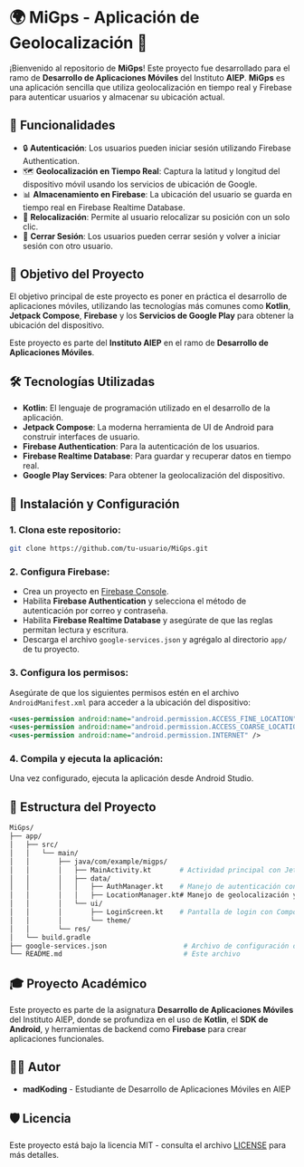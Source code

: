 # 🌍 MiGps - Aplicación de Geolocalización 📍

¡Bienvenido al repositorio de **MiGps**! Este proyecto fue desarrollado para el ramo de **Desarrollo de Aplicaciones Móviles** del Instituto **AIEP**. **MiGps** es una aplicación sencilla que utiliza geolocalización en tiempo real y Firebase para autenticar usuarios y almacenar su ubicación actual.

## 📱 Funcionalidades

- 🔒 **Autenticación**: Los usuarios pueden iniciar sesión utilizando Firebase Authentication.
- 🗺️ **Geolocalización en Tiempo Real**: Captura la latitud y longitud del dispositivo móvil usando los servicios de ubicación de Google.
- 📊 **Almacenamiento en Firebase**: La ubicación del usuario se guarda en tiempo real en Firebase Realtime Database.
- 🔄 **Relocalización**: Permite al usuario relocalizar su posición con un solo clic.
- 🔐 **Cerrar Sesión**: Los usuarios pueden cerrar sesión y volver a iniciar sesión con otro usuario.

## 🎯 Objetivo del Proyecto

El objetivo principal de este proyecto es poner en práctica el desarrollo de aplicaciones móviles, utilizando las tecnologías más comunes como **Kotlin**, **Jetpack Compose**, **Firebase** y los **Servicios de Google Play** para obtener la ubicación del dispositivo.

Este proyecto es parte del **Instituto AIEP** en el ramo de **Desarrollo de Aplicaciones Móviles**.

## 🛠️ Tecnologías Utilizadas

- **Kotlin**: El lenguaje de programación utilizado en el desarrollo de la aplicación.
- **Jetpack Compose**: La moderna herramienta de UI de Android para construir interfaces de usuario.
- **Firebase Authentication**: Para la autenticación de los usuarios.
- **Firebase Realtime Database**: Para guardar y recuperar datos en tiempo real.
- **Google Play Services**: Para obtener la geolocalización del dispositivo.

## 🚀 Instalación y Configuración

### 1. Clona este repositorio:
```bash
git clone https://github.com/tu-usuario/MiGps.git
```

### 2. Configura Firebase:
   - Crea un proyecto en [Firebase Console](https://console.firebase.google.com/).
   - Habilita **Firebase Authentication** y selecciona el método de autenticación por correo y contraseña.
   - Habilita **Firebase Realtime Database** y asegúrate de que las reglas permitan lectura y escritura.
   - Descarga el archivo `google-services.json` y agrégalo al directorio `app/` de tu proyecto.

### 3. Configura los permisos:
   Asegúrate de que los siguientes permisos estén en el archivo `AndroidManifest.xml` para acceder a la ubicación del dispositivo:

```xml
<uses-permission android:name="android.permission.ACCESS_FINE_LOCATION" />
<uses-permission android:name="android.permission.ACCESS_COARSE_LOCATION" />
<uses-permission android:name="android.permission.INTERNET" />
```

### 4. Compila y ejecuta la aplicación:
   Una vez configurado, ejecuta la aplicación desde Android Studio.

## 📝 Estructura del Proyecto

```bash
MiGps/
├── app/
│   ├── src/
│   │   └── main/
│   │       ├── java/com/example/migps/
│   │       │   ├── MainActivity.kt       # Actividad principal con Jetpack Compose
│   │       │   ├── data/
│   │       │   │   ├── AuthManager.kt    # Manejo de autenticación con Firebase
│   │       │   │   ├── LocationManager.kt# Manejo de geolocalización y Firebase Database
│   │       │   └── ui/
│   │       │       ├── LoginScreen.kt    # Pantalla de login con Compose
│   │       │       └── theme/
│   │       └── res/
│   └── build.gradle
├── google-services.json                   # Archivo de configuración de Firebase
└── README.md                              # Este archivo
```

## 🎓 Proyecto Académico

Este proyecto es parte de la asignatura **Desarrollo de Aplicaciones Móviles** del Instituto AIEP, donde se profundiza en el uso de **Kotlin**, el **SDK de Android**, y herramientas de backend como **Firebase** para crear aplicaciones funcionales.

## 🧑‍💻 Autor

- **madKoding** - Estudiante de Desarrollo de Aplicaciones Móviles en AIEP

## 🛡️ Licencia

Este proyecto está bajo la licencia MIT - consulta el archivo [LICENSE](LICENSE) para más detalles.
